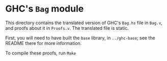 GHC's `Bag` module
==================

This directory contains the translated version of GHC's `Bag.hs` file in
`Bag.v`, and proofs about it in `Proofs.v`.  The translated file is static.

First, you will need to have built the `base` library, in `../ghc-base`; see the
README there for more information.

To compile these proofs, run `Make`
